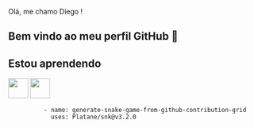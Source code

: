 Olá, me chamo Diego ! 
## Bem vindo ao meu perfil GitHub 👋

## Estou aprendendo

<img loading="lazy" src="https://cdn.jsdelivr.net/gh/devicons/devicon/icons/java/java-original.svg" width="40" height="40"/> <img loading="lazy" src="https://cdn.jsdelivr.net/gh/devicons/devicon/icons/python/python-original.svg" width="40" height="40"/>


              - name: generate-snake-game-from-github-contribution-grid
                uses: Platane/snk@v3.2.0
            


           
